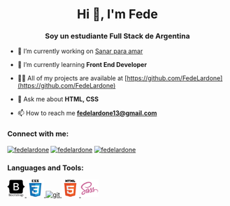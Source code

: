 <h1 align="center">Hi 👋, I'm Fede</h1>
<h3 align="center">Soy un estudiante Full Stack de Argentina</h3>

- 🔭 I’m currently working on [Sanar para amar](https://github.com/FedeLardone/sanarparaamar.git)

- 🌱 I’m currently learning **Front End Developer**

- 👨‍💻 All of my projects are available at [https://github.com/FedeLardone](https://github.com/FedeLardone)

- 💬 Ask me about **HTML, CSS**

- 📫 How to reach me **fedelardone13@gmail.com**

<h3 align="left">Connect with me:</h3>
<p align="left">
<a href="https://twitter.com/fedelardone" target="blank"><img align="center" src="https://raw.githubusercontent.com/rahuldkjain/github-profile-readme-generator/master/src/images/icons/Social/twitter.svg" alt="fedelardone" height="30" width="40" /></a>
<a href="https://fb.com/fedelardone" target="blank"><img align="center" src="https://raw.githubusercontent.com/rahuldkjain/github-profile-readme-generator/master/src/images/icons/Social/facebook.svg" alt="fedelardone" height="30" width="40" /></a>
<a href="https://instagram.com/fedelardone" target="blank"><img align="center" src="https://raw.githubusercontent.com/rahuldkjain/github-profile-readme-generator/master/src/images/icons/Social/instagram.svg" alt="fedelardone" height="30" width="40" /></a>
</p>

<h3 align="left">Languages and Tools:</h3>
<p align="left"> <a href="https://getbootstrap.com" target="_blank" rel="noreferrer"> <img src="https://raw.githubusercontent.com/devicons/devicon/master/icons/bootstrap/bootstrap-plain-wordmark.svg" alt="bootstrap" width="40" height="40"/> </a> <a href="https://www.w3schools.com/css/" target="_blank" rel="noreferrer"> <img src="https://raw.githubusercontent.com/devicons/devicon/master/icons/css3/css3-original-wordmark.svg" alt="css3" width="40" height="40"/> </a> <a href="https://git-scm.com/" target="_blank" rel="noreferrer"> <img src="https://www.vectorlogo.zone/logos/git-scm/git-scm-icon.svg" alt="git" width="40" height="40"/> </a> <a href="https://www.w3.org/html/" target="_blank" rel="noreferrer"> <img src="https://raw.githubusercontent.com/devicons/devicon/master/icons/html5/html5-original-wordmark.svg" alt="html5" width="40" height="40"/> </a> <a href="https://sass-lang.com" target="_blank" rel="noreferrer"> <img src="https://raw.githubusercontent.com/devicons/devicon/master/icons/sass/sass-original.svg" alt="sass" width="40" height="40"/> </a> </p>
